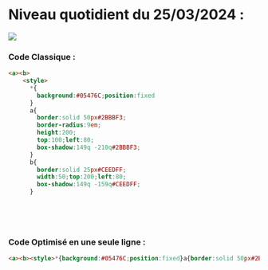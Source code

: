 # Niveau quotidient du 25/03/2024 : 

<img src = "https://firebasestorage.googleapis.com/v0/b/cssbattleapp.appspot.com/o/user%2Fummd3POvEDfFyeFvVdOMG3OOrwE2%2Ftargets%2Ftarget_g2vqhtp.png?alt=media">


### Code Classique :  

```html 
<a><b>
    <style>
      *{
        background:#05476C;position:fixed
      }
      a{
        border:solid 50px#2BBBF3;
        border-radius:9em;
        height:200;
        top:100;left:80;
        box-shadow:149q -210q#2BBBF3;
      }
      b{
        border:solid 25px#CEEDFF;
        width:50;top:200;left:80;
        box-shadow:149q -159q#CEEDFF;
      }

  
```

<br>

### Code Optimisé en une seule ligne : 

```html 
<a><b><style>*{background:#05476C;position:fixed}a{border:solid 50px#2BBBF3;border-radius:9em;height:200;top:100;left:80;box-shadow:149q -210q#2BBBF3}b{border:solid 25px#CEEDFF;width:50;top:200;left:80;box-shadow:149q -159q#CEEDFF}


```